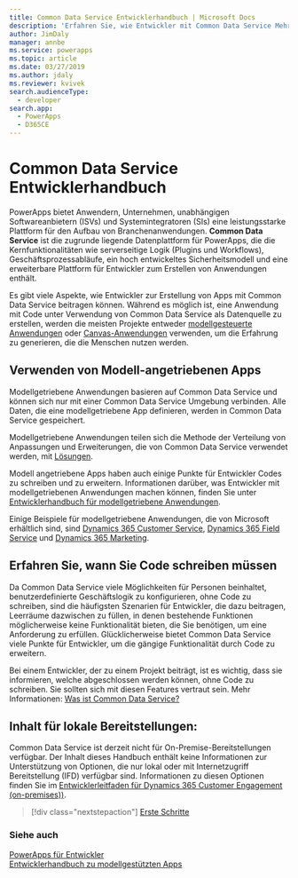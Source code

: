 ```yaml
---
title: Common Data Service Entwicklerhandbuch | Microsoft Docs
description: 'Erfahren Sie, wie Entwickler mit Common Data Service Mehrwert schaffen können.'
author: JimDaly
manager: annbe
ms.service: powerapps
ms.topic: article
ms.date: 03/27/2019
ms.author: jdaly
ms.reviewer: kvivek
search.audienceType:
  - developer
search.app:
  - PowerApps
  - D365CE
---
```


# <a name="common-data-service-developer-guide"></a>Common Data Service Entwicklerhandbuch

PowerApps bietet Anwendern, Unternehmen, unabhängigen Softwareanbietern (ISVs) und Systemintegratoren (SIs) eine leistungsstarke Plattform für den Aufbau von Branchenanwendungen. **Common Data Service** ist die zugrunde liegende Datenplattform für PowerApps, die die Kernfunktionalitäten wie serverseitige Logik (Plugins und Workflows), Geschäftsprozessabläufe, ein hoch entwickeltes Sicherheitsmodell und eine erweiterbare Plattform für Entwickler zum Erstellen von Anwendungen enthält. 

Es gibt viele Aspekte, wie Entwickler zur Erstellung von Apps mit Common Data Service beitragen können. Während es möglich ist, eine Anwendung mit Code unter Verwendung von Common Data Service als Datenquelle zu erstellen, werden die meisten Projekte entweder [modellgesteuerte Anwendungen](/powerapps/maker/model-driven-apps/model-driven-app-overview) oder [Canvas-Anwendungen](/powerapps/maker/canvas-apps/getting-started) verwenden, um die Erfahrung zu generieren, die die Menschen nutzen werden. 

## <a name="working-with-model-driven-apps"></a>Verwenden von Modell-angetriebenen Apps

Modellgetriebene Anwendungen basieren auf Common Data Service und können sich nur mit einer Common Data Service Umgebung verbinden. Alle Daten, die eine modellgetriebene App definieren, werden in Common Data Service gespeichert.

Modellgetriebene Anwendungen teilen sich die Methode der Verteilung von Anpassungen und Erweiterungen, die von Common Data Service verwendet werden, mit [Lösungen](introduction-solutions.md).

Modell angetriebene Apps haben auch einige Punkte für Entwickler Codes zu schreiben und zu erweitern. Informationen darüber, was Entwickler mit modellgetriebenen Anwendungen machen können, finden Sie unter [Entwicklerhandbuch für modellgetriebene Anwendungen](../model-driven-apps/overview.md).

Einige Beispiele für modellgetriebene Anwendungen, die von Microsoft erhältlich sind, sind [Dynamics 365 Customer Service](https://docs.microsoft.com/dynamics365/customer-service/help-hub), [Dynamics 365 Field Service](https://docs.microsoft.com/dynamics365/field-service/overview) und [Dynamics 365 Marketing](https://docs.microsoft.com/dynamics365/marketing/help-hub).

## <a name="understand-when-to-write-code"></a>Erfahren Sie, wann Sie Code schreiben müssen

Da Common Data Service viele Möglichkeiten für Personen beinhaltet, benutzerdefinierte Geschäftslogik zu konfigurieren, ohne Code zu schreiben, sind die häufigsten Szenarien für Entwickler, die dazu beitragen, Leerräume dazwischen zu füllen, in denen bestehende Funktionen möglicherweise keine Funktionalität bieten, die Sie benötigen, um eine Anforderung zu erfüllen. Glücklicherweise bietet Common Data Service viele Punkte für Entwickler, um die gängige Funktionalität durch Code zu erweitern.

Bei einem Entwickler, der zu einem Projekt beiträgt, ist es wichtig, dass sie informieren, welche abgeschlossen werden können, ohne Code zu schreiben. Sie sollten sich mit diesen Features vertraut sein. Mehr Informationen: [Was ist Common Data Service?](../../maker/common-data-service/data-platform-intro.md) 

## <a name="content-for-on-premises-deployments"></a>Inhalt für lokale Bereitstellungen:

Common Data Service ist derzeit nicht für On-Premise-Bereitstellungen verfügbar. Der Inhalt dieses Handbuch enthält keine Informationen zur Unterstützung von Optionen, die nur lokal oder mit Internetzugriff Bereitstellung (IFD) verfügbar sind. Informationen zu diesen Optionen finden Sie im [Entwicklerleitfaden für Dynamics 365 Customer Engagement (on-premises))](/dynamics365/customer-engagement/on-premises/developer/overview).

> [!div class="nextstepaction"]
> [Erste Schritte](get-started-cds-developers.md)

### <a name="see-also"></a>Siehe auch

[PowerApps für Entwickler](/powerapps/#pivot=home&panel=developer)<br/>
[Entwicklerhandbuch zu modellgestützten Apps](../model-driven-apps/overview.md)
